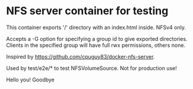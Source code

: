 # NFS server container for testing

This container exports '/' directory with an index.html inside. NFSv4 only.

Accepts a -G option for specifying a group id to give exported directories.
Clients in the specified group will have full rwx permissions, others none.

Inspired by https://github.com/cpuguy83/docker-nfs-server.

Used by test/e2e/* to test NFSVolumeSource. Not for production use!

Hello you!
Goodbye
